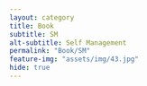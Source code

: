 ```yaml
---
layout: category
title: Book
subtitle: SM
alt-subtitle: Self Management
permalink: "Book/SM"
feature-img: "assets/img/43.jpg"
hide: true
---
```

